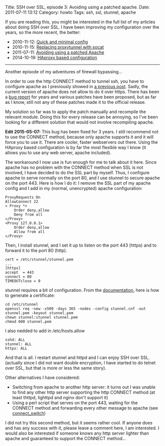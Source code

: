 Title: SSH over SSL, episode 3: Avoiding using a patched apache.
Date: 2011-07-11 13:12
Category: howto
Tags: ssh, ssl, stunnel, apache

If you are reading this, you might be interested in the full list of my
articles about doing SSH over SSL. I have been improving my configuration
over the years, so the more recent, the better:

* 2010-11-12: [Quick and minimal config](/ssh-over-ssl-a-quick-and-minimal-config.html)
* 2010-11-15: [Replacing proxytunnel with socat](/ssh-over-ssl-episode-2-replacing-proxytunnel-with-socat.html)
* 2011-07-11: [Avoiding using a patched Apache](/ssh-over-ssl-episode-3-avoiding-using-a-patched-apache.html)
* 2014-10-19: [HAproxy based configuration](/ssh-over-ssl-episode-4-a-haproxy-based-configuration.html)

---

Another episode of my adventures of firewall bypassing...

In order to use the http CONNECT method to tunnel ssh, you have to
configure apache as I previously showed in [a previous post][1].  Sadly,
the current version of apache does not allow to do it over https. There
has been a [bug report][2] for years and various patches have been
proposed, but as far as I know, still not any of these patches made it to
the official release.

My solution so far was to apply the patch manually and recompile the
relevant module. Doing this for every release can be annoying, so I've
been looking for a different solution that would not involve recompiling
apache.

**Edit 2015-05-07:** This bug has been fixed for 3 years. I still
recommend not to use the CONNECT method, because only apache supports it
and it will force you to use it. There are cooler, faster webservers out
there. Using the HAproxy based configuration is by far the most flexible
way I know (it allows you to use any web server, apache included).

The workaround I now use is fun enough for me to talk about it here. Since
apache has no problem with the CONNECT method when SSL is not involved, I
have decided to do the SSL part by myself. Thus, I configure apache to
serve normally on the port 80, and I use stunnel to secure apache on the
port 443. Here is how I do it: I remove the SSL part of my apache config
and I add in my (normal, unencrypted) apache configuration:

    ProxyRequests On
    AllowConnect 22
    < Proxy *>
        Order deny,allow
        Deny from all
    </Proxy>
    <Proxy 127.0.0.1>
        Order deny,allow
        Allow from all
    </Proxy>

Then, I install stunnel, and I set it up to listen on the port 443
(https) and to forward it to the port 80 (http).

    cert = /etc/stunnel/stunnel.pem
    ...
    [https]
    accept  = 443
    connect = 80
    TIMEOUTclose = 0

stunnel requires a bit of configuration. From the [documentation][3], here
is how to generate a certificate:

    cd /etc/stunnel
    openssl req -new -x509 -days 365 -nodes -config stunnel.cnf -out stunnel.pem -keyout stunnel.pem
    chown stunnel:stunnel stunnel.pem
    chmod 600 stunnel.pem

I also nedded to add in /etc/hosts.allow

    sshd: ALL
    stunnel: ALL
    https: ALL

And that is all. I restart stunnel and httpd and I can enjoy SSH
over SSL. (actually since I did not want double encryption, I have
started to do telnet over SSL, but that is more or less the same
story).

Other alternatives I have considered:

* Switching from apache to another http server: it turns out I was unable
  to find any other http server supporting the http CONNECT method (at
  least thttpd, lighttpd and nginx don't support it)
* Using a perl script that serves on the port 443, waiting for the CONNECT
  method and forwarding every other message to apache (see
  [connect_switch][4])

I did not try this second method, but it seems rather cool. If
anyone does and has any success with it, please leave a comment
here, I am interested. I would also be interested if someone knows
any http server lighter than apache and guaranteed to support the
CONNECT method...

[1]: ../ssh-over-ssl-a-quick-and-minimal-config.html
[2]: https://issues.apache.org/bugzilla/show_bug.cgi?id=29744
[3]: http://www.stunnel.org/?page=docs
[4]: http://www.karlrunge.com/x11vnc/connect_switch
